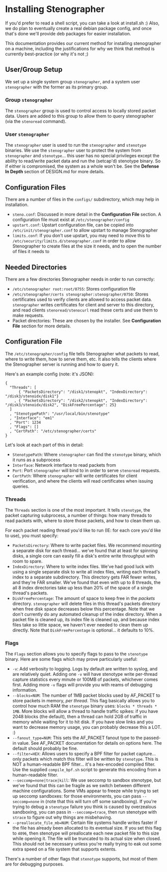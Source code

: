Installing Stenographer
=======================

If you'd prefer to read a shell script, you can take a look at install.sh :)
Also, we do plan to eventually create a real debian package config, and once
that's done we'll provide deb packages for easier installation.

This documentation provides our current method for installing stenographer on a
machine, including the justifications for why we think that method is currently
best-practice (or why it's not ;)


User/Group Setup
----------------

We set up a single system group `stenographer`, and a system user `stenographer`
with the former as its primary group.

### Group `stenographer` ###

The `stenographer` group is used to control access to locally stored packet
data.  Users are added to this group to allow them to query stenographer (via
the `stenoread` command).

### User `stenographer` ###

The `stenographer` user is used to run the `stenographer` and `stenotype`
binaries.  We use the `stenographer` user to protect the system from
`stenographer` and `stenotype`... this user has no special privileges except the
ability to read/write packet data and run the (setcap'd) stenotype binary.  So
if either is compromised, the system as a whole won't be.  See the **Defense In
Depth** section of DESIGN.md for more details.


Configuration Files
-------------------

There are a number of files in the `configs/` subdirectory, which may help in
installation.

   * `steno.conf`:  Discussed in more detail in the **Configuration File**
     section.  A configuration file must exist at `/etc/stenographer/config`
   * `upstart.conf`:  Upstart configuration file, can be copied into
     `/etc/init/stenographer.conf` to allow upstart to manage Stenographer
   * `limits.conf`:  If you don't use upstart, you may need to move this to
     `/etc/security/limits.d/stenographer.conf` in order to allow Stenographer
     to create files at the size it needs, and to open the number of files it
     needs to


Needed Directories
------------------

There are a few directories Stenographer needs in order to run correctly:

   * `/etc/stenographer root:root/0755`:  Stores configuration file
   * `/etc/stenographer/certs stenographer:stenographer/0750`:  Stores
     certificates used to verify clients are allowed to access packet data.
     `stenographer` writes certificates for client and server to this directory,
     and read clients `stenoread/stenocurl` read these certs and use them to
     make requests.
   * Packet directories:  These are chosen by the installer.  See
     **Configuration File** section for more details.


Configuration File
------------------

The `/etc/stenographer/config` file tells Stenographer what packets to read,
where to write them, how to serve them, etc.  It also tells the clients where
the Stenographer server is running and how to query it.

Here's an example config (note:  it's JSON):

    {
      "Threads": [
          { "PacketsDirectory": "/disk1/stenopkt", "IndexDirectory": "/disk3/stenoidx/disk1"}
        , { "PacketsDirectory": "/disk2/stenopkt", "IndexDirectory": "/disk3/stenoidx/disk2", "DiskFreePercentage": 25}
      ]
      , "StenotypePath": "/usr/local/bin/stenotype"
      , "Interface": "em1"
      , "Port": 1234
      , "Flags": []
      , "CertPath": "/etc/stenographer/certs"
    }

Let's look at each part of this in detail:

   * `StenotypePath`:  Where `stenographer` can find the `stenotype` binary,
     which it runs as a subprocess
   * `Interface`:  Network interface to read packets from
   * `Port`:  Port `stenographer` will bind to in order to serve `stenoread`
     requests.
   * `CertPath`:  Where `stenographer` will write certificates for client
     verification, and where the clients will read certificates when issuing
     queries.

### Threads ###

The `Threads` section is one of the most important.  It tells `stenotype`, the
packet capturing subprocess, a number of things:  how many threads to read
packets with, where to store those packets, and how to clean them up.

For each packet reading thread you'd like to run (IE: for each core you'd like
to use), you must specify:

   * `PacketsDirectory`:  Where to write packet files.  We recommend mounting
     a separate disk for each thread... we've found that at least for spinning
     disks, a single core can easily fill a disk's entire write throughput with
     room to spare.
   * `IndexDirectory`:  Where to write index files.  We've had good luck with
     using a single separate disk to write all index files, writing each
     thread's index to a separate subdirectory.  This directory gets FAR fewer
     writes, and they're FAR smaller.  We've found that even with up to 8
     threads, the all 8 index directories take up less than 20% of the space of
     a single thread's packets.
   * `DiskFreePercentage`:  The amount of space to keep free in the *packets*
     directory.  `stenographer` will delete files in this thread's packets
     directory when free disk space decreases below this percentage.  Note that
     we don't currently do any automated cleanup of the index directory.
     When a packet file is cleaned up, its index file is cleaned up, and because
     index files take so little space, we haven't ever needed to clean them up
     directly.  Note that `DiskFreePercentage` is optional... it defaults to
     10%.

### Flags ###

The `Flags` section allows you to specify flags to pass to the `stenotype`
binary.  Here are some flags which may prove particularly useful:

   * `-v`:  Add verbosity to logging.  Logs by default are written to syslog,
     and are relatively quiet.  Adding one `-v` will have stenotype write
     per-thread capture statistics every minute or 100MB of packets, whichever
     comes first.  Adding more `-v` flags will provide you with reams of
     debugging information.
   * `--blocks=NUM`:  The number of 1MB packet blocks used by AF_PACKET to store
     packets in memory, *per thread*.  This flag basically allows you to control
     how much RAM the `stenotype` binary uses:  `blocks * threads * 1MB`.  More
     blocks will allow a thread to handle traffic spikes:  if you have 2048
     blocks (the default), then a thread can hold 2GB of traffic in memory while
     waiting for it to hit disk.  If you have slow links and you want to
     decrease memory usage, you can probably decrease this a LOT. :)
   * `--fanout_type=NUM`:  This sets the AF_PACKET fanout type to the passed-in
     value.  See AF_PACKET documentation for details on options here.  The
     default should probably be fine.
   * `--filter=HEX`:  Allows users to specify a BPF filter for packet capture...
     only packets which match this filter will be written by `stenotype`.  This
     is NOT a human-readable BPF filter... it's a hex-encoded compiled filter.
     Use the supplied `compile_bpf.sh` script to generate this encoding from a
     human-readable filter.
   * `--seccomp=none|trace|kill`:  We use seccomp to sandbox stenotype, but
     we've found that this can be fragile as we switch between different machine
     configurations.  Some VMs appear to freeze while trying to set up seccomp
     sandboxes:  for those environments, you can pass `--seccomp=none` in (note
     that this will turn off some sandboxing).  If you're trying to debug
     a `stenotype` failure you think is caused by overzealous sandboxing, you
     can pass in `--seccomp=trace`, then run stenotype with `strace` to figure
     out why things are misbehaving.
   * `--preallocate_file_mb=NUM`:  Certain file systems handle writes faster if
     the file has already been allocated to its eventual size.  If you set this
     flag to `4096`, then stenotype will preallocate each new packet file to
     this size while opening it.  The file will be truncated to its actual size
     when closed.  This should not be necessary unless you're really trying to
     eak out some extra speed on a file system that supports extents.

There's a number of other flags that `stenotype` supports, but most of them are
for debugging purposes.
